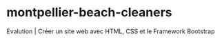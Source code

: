 # montpellier-beach-cleaners
Evalution | Créer un site web avec HTML, CSS et le Framework Bootstrap
